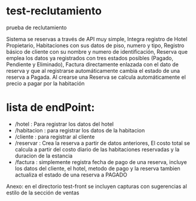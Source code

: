 # test-reclutamiento
prueba de reclutamiento

Sistema se reservas a través de API muy simple, Integra registro 
de Hotel Propietario, Habitaciones con sus datos de piso, numero y 
tipo, Registro básico de cliente con su nombre y numero de 
identificación, Reserva que emplea los datos ya registrados con 
tres estados posibles (Pagado, Pendiente y Eliminado), Factura 
directamente enlazada con el dato de reserva y que al registrarse 
automáticamente cambia el estado de una reserva a Pagada. Al crearse una 
Reserva se calcula automáticamente el precio a pagar por la habitación

# lista de endPoint:
*  /hotel  : Para registrar los datos del hotel
*  /habitacion : para registrar los datos de la habitacion
*  /cliente  : para registrar al cliente
*  /reservar : Crea la reserva a partir de datos anteriores, El costo total se calcula a partir del costo diario de las 
habitaciones reservadas y la duracion de la estancia
*  /factura : simplemente registra fecha de pago de una reserva, incluye los datos del cliente, el hotel, metodo de pago y la reserva
tambien actualiza el estado de una reserva a PAGADO

Anexo: en el directorio test-front se incluyen capturas con sugerencias al estilo de la sección de ventas
